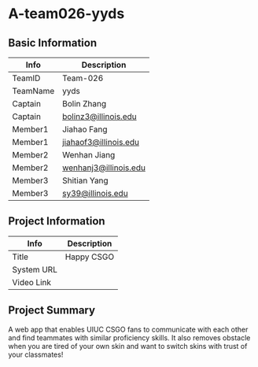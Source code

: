 # A-team026-yyds

## Basic Information

|   Info      |        Description     |
| ----------- | ---------------------- |
| TeamID      |        Team-026        |
| TeamName    |        yyds      |
| Captain     |       Bolin Zhang      |
| Captain     |  bolinz3@illinois.edu    |
| Member1     |       Jiahao Fang       |
| Member1     |   jiahaof3@illinois.edu  |
| Member2     |        Wenhan Jiang                |
| Member2     |         wenhanj3@illinois.edu               |
| Member3     |      Shitian Yang               |
| Member3     |        sy39@illinois.edu|

## Project Information

|   Info      |        Description     |
| ----------- | ---------------------- |
|  Title      |         Happy CSGO         |
| System URL  |               |
| Video Link  |              |

## Project Summary

A web app that enables UIUC CSGO fans to communicate with each other and find teammates with similar proficiency skills. It also removes obstacle when you are tired of your own skin and want to switch skins with trust of your classmates!


